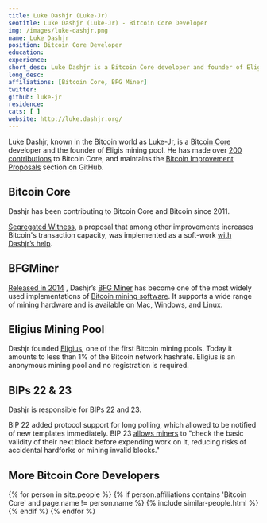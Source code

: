 ```yaml
---
title: Luke Dashjr (Luke-Jr)
seotitle: Luke Dashjr (Luke-Jr) - Bitcoin Core Developer
img: /images/luke-dashjr.png
name: Luke Dashjr
position: Bitcoin Core Developer 
education: 
experience: 
short_desc: Luke Dashjr is a Bitcoin Core developer and founder of Eligius mining pool. 
long_desc: 
affiliations: [Bitcoin Core, BFG Miner]
twitter: 
github: luke-jr
residence: 
cats: [ ]
website: http://luke.dashjr.org/
---
```

Luke Dashjr, known in the Bitcoin world as Luke-Jr, is a [Bitcoin Core](/bitcoin-core/) developer and the founder of Eligis mining pool. He has made over [200 contributions](https://github.com/bitcoin/bitcoin/commits?author=luke-jr) to Bitcoin Core, and maintains the [Bitcoin Improvement Proposals](https://github.com/bitcoin/bips/blob/master/bip-0001.mediawiki#what-is-a-bip) section on GitHub.

## Bitcoin Core

Dashjr has been contributing to Bitcoin Core and Bitcoin since 2011.

[Segregated Witness](/what-are-segwit-benefits/), a proposal that among other improvements increases Bitcoin's transaction capacity, was implemented as a soft-work [with Dashjr’s help](https://github.com/bitcoin/bips/blob/master/bip-0141.mediawiki#credits).

## BFGMiner

[Released in 2014](https://bitcointalk.org/?topic=877081) , Dashjr’s [BFG Miner](https://bitcointalk.org/?topic=877081) has become one of the most widely used implementations of [Bitcoin mining software](https://www.bitcoinmining.com/bitcoin-mining-software/). It supports a wide range of mining hardware and is available on Mac, Windows, and Linux.

## Eligius Mining Pool

Dashjr founded [Eligius](http://eligius.st/~gateway/), one of the first Bitcoin mining pools. Today it amounts to less than 1% of the Bitcoin network hashrate. Eligius is an anonymous mining pool and no registration is required.

## BIPs 22 & 23

Dashjr is responsible for BIPs [22](https://github.com/bitcoin/bips/blob/master/bip-0022.mediawiki) and [23](https://github.com/bitcoin/bips/blob/master/bip-0023.mediawiki). 

BIP 22 added protocol support for long polling, which allowed to be notified of new templates immediately. BIP 23 [allows miners](https://bitcointalk.org/index.php?topic=957509.0) to "check the basic validity of their next block before expending work on it, reducing risks of accidental
hardforks or mining invalid blocks."

## More Bitcoin Core Developers

<div class="similar-people-wrap">
{% for person in site.people %}
{% if person.affiliations contains 'Bitcoin Core' and page.name != person.name %}
{% include similar-people.html %}
{% endif %}
{% endfor %}
</div>
